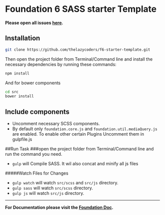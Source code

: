 # Foundation 6 SASS starter Template

**Please open all issues [here](https://github.com/thelazycoders/f6-starter-template/issues).**

## Installation

```bash
git clone https://github.com/thelazycoders/f6-starter-template.git
```

Then open the project folder from Terminal/Command line and install the necessary dependencies by running these commands:

```bash
npm install
```
And for bower components

```bash
cd src
bower install
```
## Include components

* Uncomment necessary SCSS components.
* By default only `foundation.core.js` and `foundation.util.mediaQuery.js` are enabled. To enable other certain Plugins Uncomment them in gulpfile.js

##Run Task
###open the project folder from Terminal/Command line and run the command you need.

* `gulp` will Compile SASS. It wil also concat and minify all js files

#####Watch Files for Changes

* `gulp watch` will watch `src/scss` and `src/js` directory.
* `gulp sass` will watch `src/scss` directory.
* `gulp js` will watch `src/js` directory.

---
**For Documentation please visit the [Foundation Doc](http://foundation.zurb.com/sites/docs).**
